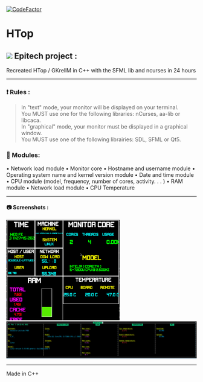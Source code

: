 [![CodeFactor](https://www.codefactor.io/repository/github/arthurboucard/htop/badge)](https://www.codefactor.io/repository/github/arthurboucard/htop)

# HTop

## <img width="26px" src="https://newsroom.ionis-group.com/wp-content/uploads/2018/12/epitech-logo-signature-quadri.png"/> Epitech project :

Recreated HTop / GKrellM in C++ with the SFML lib and ncurses in 24 hours

---

### :exclamation: Rules :

> In "text" mode, your monitor will be displayed on your terminal. <br>
> You MUST use one for the following libraries: nCurses, aa-lib or libcaca. <br>
> In "graphical" mode, your monitor must be displayed in a graphical window. <br>
> You MUST use one of the following librairies: SDL, SFML or Qt5. <br>

### :floppy_disk: Modules:
• Network load module
• Monitor core
• Hostname and username module
• Operating system name and kernel version module
• Date and time module
• CPU module (model, frequency, number of cores, activity. . . )
• RAM module
• Network load module
• CPU Temperature

---

#### :camera: Screenshots :
<img width="300" alt="screenshots" src="https://github.com/ArthurBoucard/HTop/blob/master/pictures/graphicHTop.png?raw=true">
<img width="1000" alt="menu" src="https://github.com/ArthurBoucard/HTop/blob/master/pictures/terminalHTOP.png?raw=true"> 

---

Made in C++
